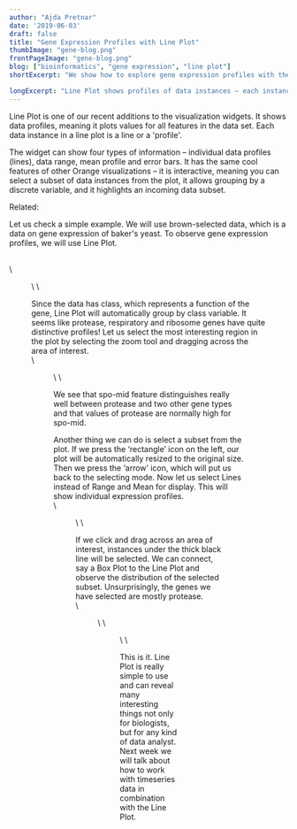 ```yaml
---
author: "Ajda Pretnar"
date: '2019-06-03'
draft: false
title: "Gene Expression Profiles with Line Plot"
thumbImage: "gene-blog.png"
frontPageImage: "gene-blog.png"
blog: ["bioinformatics", "gene expression", "line plot"]
shortExcerpt: "We show how to explore gene expression profiles with the new Line Plot widget."

longExcerpt: "Line Plot shows profiles of data instances – each instance is a line in the plot and its profile are values across all variables in the data. We show how to explore gene expression profiles."
---
```


Line Plot is one of our recent additions to the visualization widgets. It shows data profiles, meaning it plots values for all features in the data set. Each data instance in a line plot is a line or a 'profile'.

The widget can show four types of information – individual data profiles (lines), data range, mean profile and error bars. It has the same cool features of other Orange visualizations – it is interactive, meaning you can select a subset of data instances from the plot, it allows grouping by a discrete variable, and it highlights an incoming data subset.

Related: <LinkNew url="/blog/2018/12/21/scatter-plots-the-tour/" name="Scatter Plot: The Tour"/>


Let us check a simple example. We will use brown-selected data, which is a data on gene expression of baker's yeast. To observe gene expression profiles, we will use Line Plot.

\
\

<Figure src="gene-expression-1.png" width="80%" />
\
\


Since the data has class, which represents a function of the gene, Line Plot will automatically group by class variable. It seems like protease, respiratory and ribosome genes have quite distinctive profiles! Let us select the most interesting region in the plot by selecting the zoom tool and dragging across the area of interest.
\
\


<Figure src="gene-expression-2.png" width="80%" />
\
\

We see that spo-mid feature distinguishes really well between protease and two other gene types and that values of protease are normally high for spo-mid.

Another thing we can do is select a subset from the plot. If we press the ‘rectangle’ icon on the left, our plot will be automatically resized to the original size. Then we press the ‘arrow’ icon, which will put us back to the selecting mode. Now let us select Lines instead of Range and Mean for display. This will show individual expression profiles.
\
\


<Figure src="gene-expression-3.png" width="80%" />
\
\

If we click and drag across an area of interest, instances under the thick black line will be selected. We can connect, say a Box Plot to the Line Plot and observe the distribution of the selected subset. Unsurprisingly, the genes we have selected are mostly protease.
\
\

<Figure src="gene-expression-4.png" width="80%" />
\
\

<Figure src="gene-expression-5.png" width="50%" />
\
\

This is it. Line Plot is really simple to use and can reveal many interesting things not only for biologists, but for any kind of data analyst. Next week we will talk about how to work with timeseries data in combination with the Line Plot.


